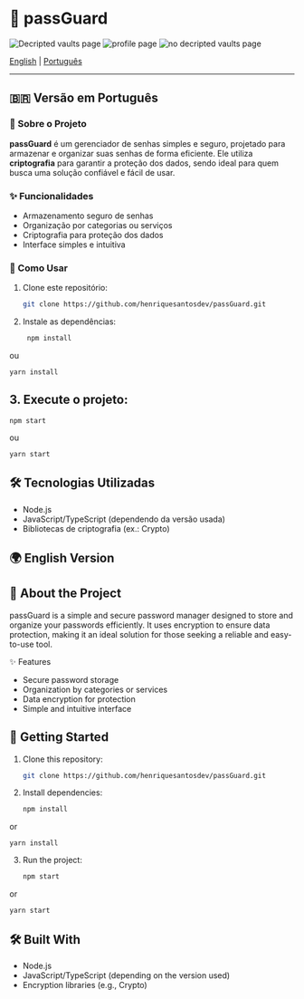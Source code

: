 # 🔐 passGuard

![Decripted vaults page](https://henriquesantosdev.com/passguard-02.png)
![profile page](https://henriquesantosdev.com/passguard-01.png)
![no decripted vaults page](https://henriquesantosdev.com/passguard-03.png)

[English](#-english-version) | [Português](#-versão-em-português)

---

## 🇧🇷 Versão em Português

### 📌 Sobre o Projeto
**passGuard** é um gerenciador de senhas simples e seguro, projetado para armazenar e organizar suas senhas de forma eficiente. Ele utiliza **criptografia** para garantir a proteção dos dados, sendo ideal para quem busca uma solução confiável e fácil de usar.

### ✨ Funcionalidades
- Armazenamento seguro de senhas  
- Organização por categorias ou serviços  
- Criptografia para proteção dos dados  
- Interface simples e intuitiva  

### 🚀 Como Usar
1. Clone este repositório:
    ```bash
    git clone https://github.com/henriquesantosdev/passGuard.git

2. Instale as dependências:

   ```bash
    npm install

ou

    yarn install


## 3. Execute o projeto:

    npm start


ou

    yarn start

## 🛠️ Tecnologias Utilizadas

- Node.js
- JavaScript/TypeScript (dependendo da versão usada)
- Bibliotecas de criptografia (ex.: Crypto)


## 🌍 English Version

## 📌 About the Project

passGuard is a simple and secure password manager designed to store and organize your passwords efficiently. It uses encryption to ensure data protection, making it an ideal solution for those seeking a reliable and easy-to-use tool.

✨ Features

- Secure password storage
- Organization by categories or services
- Data encryption for protection
- Simple and intuitive interface

## 🚀 Getting Started

1. Clone this repository:

    ```bash
    git clone https://github.com/henriquesantosdev/passGuard.git

2. Install dependencies:

    ```bash
    npm install

or

    yarn install


3. Run the project:

    ```bash
    npm start

or

    yarn start

## 🛠️ Built With

- Node.js
- JavaScript/TypeScript (depending on the version used)
- Encryption libraries (e.g., Crypto)
